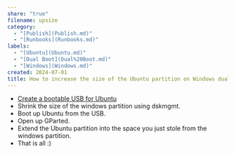 ```yaml
---
share: "true"
filename: upsize
category:
  - "[Publish](Publish.md)"
  - "[Runbooks](Runbooks.md)"
labels:
  - "[Ubuntu](Ubuntu.md)"
  - "[Dual Boot](Dual%20Boot.md)"
  - "[Windows](Windows.md)"
created: 2024-07-01
title: How to increase the size of the Ubuntu partition on Windows dual boot
---
```


- [Create a bootable USB for Ubuntu](https://ubuntu.com/tutorials/create-a-usb-stick-on-ubuntu)
- Shrink the size of the windows partition using dskmgmt.
- Boot up Ubuntu from the USB.
- Open up GParted.
- Extend the Ubuntu partition into the space you just stole from the windows partition.
- That is all :)
